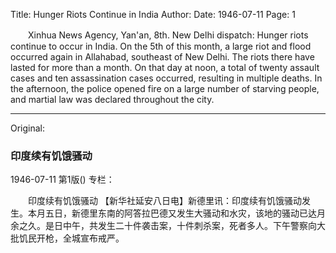 Title: Hunger Riots Continue in India
Author:
Date: 1946-07-11
Page: 1

　　Xinhua News Agency, Yan'an, 8th. New Delhi dispatch: Hunger riots continue to occur in India. On the 5th of this month, a large riot and flood occurred again in Allahabad, southeast of New Delhi. The riots there have lasted for more than a month. On that day at noon, a total of twenty assault cases and ten assassination cases occurred, resulting in multiple deaths. In the afternoon, the police opened fire on a large number of starving people, and martial law was declared throughout the city.



<hr /> 

Original: 


### 印度续有饥饿骚动

1946-07-11
第1版()
专栏：

　　印度续有饥饿骚动
    【新华社延安八日电】新德里讯：印度续有饥饿骚动发生。本月五日，新德里东南的阿答拉巴德又发生大骚动和水灾，该地的骚动已达月余之久。是日中午，共发生二十件袭击案，十件刺杀案，死者多人。下午警察向大批饥民开枪，全城宣布戒严。
